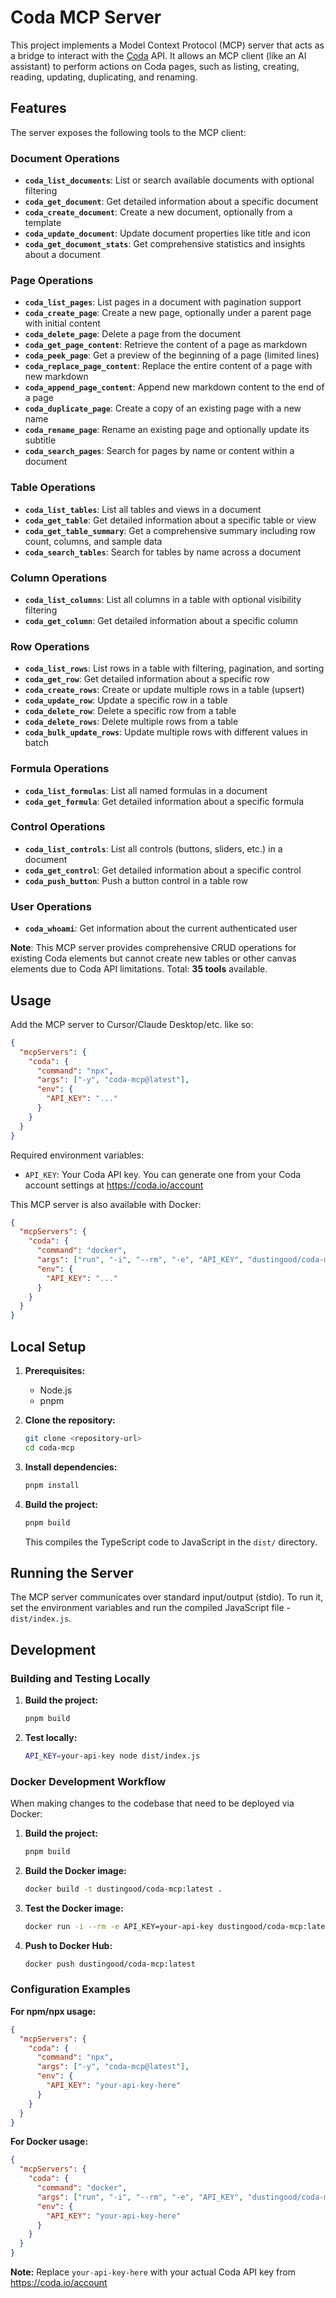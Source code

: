 # Coda MCP Server

This project implements a Model Context Protocol (MCP) server that acts as a bridge to interact with the [Coda](https://coda.io/) API. It allows an MCP client (like an AI assistant) to perform actions on Coda pages, such as listing, creating, reading, updating, duplicating, and renaming.

## Features

The server exposes the following tools to the MCP client:

### Document Operations
- **`coda_list_documents`**: List or search available documents with optional filtering
- **`coda_get_document`**: Get detailed information about a specific document
- **`coda_create_document`**: Create a new document, optionally from a template
- **`coda_update_document`**: Update document properties like title and icon
- **`coda_get_document_stats`**: Get comprehensive statistics and insights about a document

### Page Operations
- **`coda_list_pages`**: List pages in a document with pagination support
- **`coda_create_page`**: Create a new page, optionally under a parent page with initial content
- **`coda_delete_page`**: Delete a page from the document
- **`coda_get_page_content`**: Retrieve the content of a page as markdown
- **`coda_peek_page`**: Get a preview of the beginning of a page (limited lines)
- **`coda_replace_page_content`**: Replace the entire content of a page with new markdown
- **`coda_append_page_content`**: Append new markdown content to the end of a page
- **`coda_duplicate_page`**: Create a copy of an existing page with a new name
- **`coda_rename_page`**: Rename an existing page and optionally update its subtitle
- **`coda_search_pages`**: Search for pages by name or content within a document

### Table Operations
- **`coda_list_tables`**: List all tables and views in a document
- **`coda_get_table`**: Get detailed information about a specific table or view
- **`coda_get_table_summary`**: Get a comprehensive summary including row count, columns, and sample data
- **`coda_search_tables`**: Search for tables by name across a document

### Column Operations
- **`coda_list_columns`**: List all columns in a table with optional visibility filtering
- **`coda_get_column`**: Get detailed information about a specific column

### Row Operations
- **`coda_list_rows`**: List rows in a table with filtering, pagination, and sorting
- **`coda_get_row`**: Get detailed information about a specific row
- **`coda_create_rows`**: Create or update multiple rows in a table (upsert)
- **`coda_update_row`**: Update a specific row in a table
- **`coda_delete_row`**: Delete a specific row from a table
- **`coda_delete_rows`**: Delete multiple rows from a table
- **`coda_bulk_update_rows`**: Update multiple rows with different values in batch

### Formula Operations
- **`coda_list_formulas`**: List all named formulas in a document
- **`coda_get_formula`**: Get detailed information about a specific formula

### Control Operations
- **`coda_list_controls`**: List all controls (buttons, sliders, etc.) in a document
- **`coda_get_control`**: Get detailed information about a specific control
- **`coda_push_button`**: Push a button control in a table row

### User Operations
- **`coda_whoami`**: Get information about the current authenticated user

**Note**: This MCP server provides comprehensive CRUD operations for existing Coda elements but cannot create new tables or other canvas elements due to Coda API limitations. Total: **35 tools** available.

## Usage

Add the MCP server to Cursor/Claude Desktop/etc. like so:

```json
{
  "mcpServers": {
    "coda": {
      "command": "npx",
      "args": ["-y", "coda-mcp@latest"],
      "env": {
        "API_KEY": "..."
      }
    }
  }
}
```

Required environment variables:

- `API_KEY`: Your Coda API key. You can generate one from your Coda account settings at https://coda.io/account

This MCP server is also available with Docker:

```json
{
  "mcpServers": {
    "coda": {
      "command": "docker",
      "args": ["run", "-i", "--rm", "-e", "API_KEY", "dustingood/coda-mcp:latest"],
      "env": {
        "API_KEY": "..."
      }
    }
  }
}
```

## Local Setup

1.  **Prerequisites:**

    - Node.js
    - pnpm

2.  **Clone the repository:**

    ```bash
    git clone <repository-url>
    cd coda-mcp
    ```

3.  **Install dependencies:**

    ```bash
    pnpm install
    ```

4.  **Build the project:**
    ```bash
    pnpm build
    ```
    This compiles the TypeScript code to JavaScript in the `dist/` directory.

## Running the Server

The MCP server communicates over standard input/output (stdio). To run it, set the environment variables and run the compiled JavaScript file - `dist/index.js`.

## Development

### Building and Testing Locally

1. **Build the project:**
   ```bash
   pnpm build
   ```

2. **Test locally:**
   ```bash
   API_KEY=your-api-key node dist/index.js
   ```

### Docker Development Workflow

When making changes to the codebase that need to be deployed via Docker:

1. **Build the project:**
   ```bash
   pnpm build
   ```

2. **Build the Docker image:**
   ```bash
   docker build -t dustingood/coda-mcp:latest .
   ```

3. **Test the Docker image:**
   ```bash
   docker run -i --rm -e API_KEY=your-api-key dustingood/coda-mcp:latest
   ```

4. **Push to Docker Hub:**
   ```bash
   docker push dustingood/coda-mcp:latest
   ```

### Configuration Examples

**For npm/npx usage:**
```json
{
  "mcpServers": {
    "coda": {
      "command": "npx",
      "args": ["-y", "coda-mcp@latest"],
      "env": {
        "API_KEY": "your-api-key-here"
      }
    }
  }
}
```

**For Docker usage:**
```json
{
  "mcpServers": {
    "coda": {
      "command": "docker",
      "args": ["run", "-i", "--rm", "-e", "API_KEY", "dustingood/coda-mcp:latest"],
      "env": {
        "API_KEY": "your-api-key-here"
      }
    }
  }
}
```

**Note:** Replace `your-api-key-here` with your actual Coda API key from https://coda.io/account
